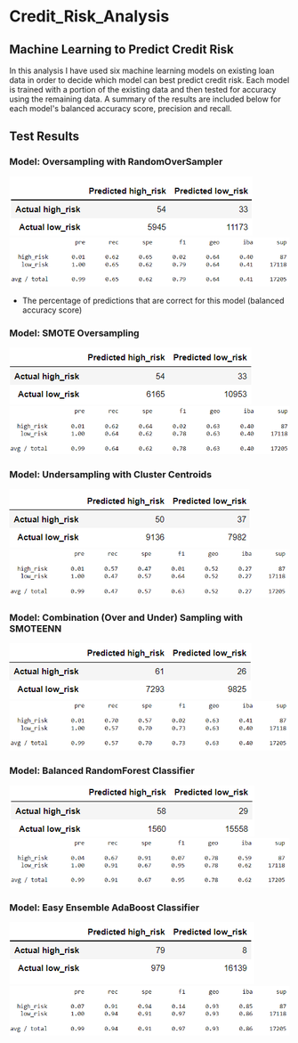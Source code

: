 # Credit_Risk_Analysis

## Machine Learning to Predict Credit Risk

In this analysis I have used six machine learning models on existing loan data in order to decide which model can best predict credit risk. Each model is trained with a portion of the existing data and then tested for accuracy using the remaining data. A summary of the results are included below for each model's balanced accuracy score, precision and recall.

## Test Results

### Model: Oversampling with RandomOverSampler
![RandomOverSampler](Resources/RandomOverSampler.png)
![RandomOverSampler2](Resources/RandomOverSampler2.png)

- The percentage of predictions that are correct for this model (balanced accuracy score) 


### Model: SMOTE Oversampling
![SMOTEoversampling](Resources/SMOTEoversampling.png)
![SMOTEoversampling2](Resources/SMOTEoversampling2.png)



### Model: Undersampling with Cluster Centroids
![ClusterCentroidsUndersampling](Resources/ClusterCentroidsUndersampling.png)
![ClusterCentroidsUndersampling2](Resources/ClusterCentroidsUndersampling2.png)



### Model: Combination (Over and Under) Sampling with SMOTEENN
![SMOTEENNoverunder](Resources/SMOTEENNoverunder.png)
![SMOTEENNoverunder2](Resources/SMOTEENNoverunder2.png)



### Model: Balanced RandomForest Classifier
![BRFC](Resources/BRFC.png)
![BRFC2](Resources/BRFC2.png)



### Model: Easy Ensemble AdaBoost Classifier
![EasyEnsambler](Resources/EasyEnsambler.png)
![EasyEnsambler2](Resources/EasyEnsambler2.png)